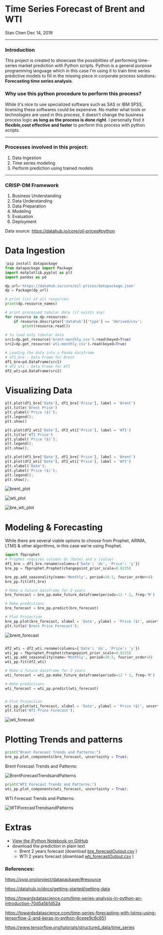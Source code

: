 # Time Series Forecast of Brent and WTI

Stan Chen Dec 14, 2019

---
### Introduction
This project is created to showcase the possibilities of performing time-series market prediction with Python scripts. Python is a general purpose programming language which in this case I'm using it to train time series predictive models to fill in the missing piece in corporate process solutions: **Forecasting time series analysis**.


### Why use this python procedure to perform this process?

While it's nice to use specialized software such as SAS or IBM SPSS, licensing these softwares could be expensive. 
No matter what tools or technologies are used in this process, it doesn't change the business process logic **as long as the process is done right**. I personally find it **flexible,cost effective and faster** to perform this process with python scripts. 

---
### Processes involved in this project:
1. Data Ingestion
2. Time series modeling
3. Perform prediction using trained models
---

###  CRISP-DM Framework
1. Business Understanding
2. Data Understanding
3. Data Preparation
4. Modeling
5. Evaluation
6. Deployment

Data source:
https://datahub.io/core/oil-prices#python



# Data Ingestion

```python
!pip install datapackage
from datapackage import Package
import matplotlib.pyplot as plt 
import pandas as pd

dp_url='https://datahub.io/core/oil-prices/datapackage.json'
dp = Package(dp_url)

# print list of all resources:
print(dp.resource_names)

# print processed tabular data (if exists any)
for resource in dp.resources:
    if resource.descriptor['datahub']['type'] == 'derived/csv':
        print(resource.read())
        
# to load only tabular data
src1=dp.get_resource('brent-monthly_csv').read(keyed=True)
src2=dp.get_resource('wti-monthly_csv').read(keyed=True)

# Loading the data into a Panda dataframe
# df1_bre : Data Frame for Brent
df1_bre=pd.DataFrame(src1)
# df2_wti : Data Frame for WTI
df2_wti=pd.DataFrame(src2)
```

# Visualizing Data

```python
plt.plot(df1_bre['Date'], df1_bre['Price'], label = 'Brent')
plt.title('Brent Price')
plt.ylabel('Price ($)');
plt.legend();
plt.show()

plt.plot(df2_wti['Date'], df2_wti['Price'], label = 'WTI')
plt.title('WTI Price')
plt.ylabel('Price ($)');
plt.legend();
plt.show();

plt.plot(df1_bre['Date'], df1_bre['Price'], label = 'Brent')
plt.plot(df2_wti['Date'], df2_wti['Price'], label = 'WTI')
plt.xlabel('Date');
plt.ylabel('Price ($)');
plt.legend();
plt.show();
```

 ![brent_plot](README.assets/brent_plot.png) 

 ![wti_plot](README.assets/wti_plot.png) 

 ![bre_wti_plot](README.assets/bre_wti_plot.png) 



# Modeling & Forecasting
While there are several viable options to choose from Prophet, ARIMA, LTMS & other algorithms, in this case we're using Prophet.

```python
import fbprophet
# Prophet requires columns ds (Date) and y (value)
df1_bre = df1_bre.rename(columns={'Date': 'ds', 'Price': 'y'})
bre_pp = fbprophet.Prophet(changepoint_prior_scale=0.0225)

bre_pp.add_seasonality(name='Monthly', period=30.5, fourier_order=8)
bre_pp.fit(df1_bre)

# Make a future dataframe for 2 years
bre_forecast = bre_pp.make_future_dataframe(periods=12 * 2, freq='M')

# Make predictions
bre_forecast = bre_pp.predict(bre_forecast)

# Plot Projection
bre_pp.plot(bre_forecast, xlabel = 'Date', ylabel = 'Price ($)', uncertainty = True)
plt.title('Brent Price Forecast');
```

![brent_forecast](README.assets/brent_forecast.png)

```python

df2_wti = df2_wti.rename(columns={'Date': 'ds', 'Price': 'y'})
wti_pp = fbprophet.Prophet(changepoint_prior_scale=0.0225)
wti_pp.add_seasonality(name='Monthly', period=30.5, fourier_order=8)
wti_pp.fit(df2_wti)

# Make a future dataframe for 2 years
wti_forecast = wti_pp.make_future_dataframe(periods=12 * 2, freq='M')

# Make predictions
wti_forecast = wti_pp.predict(wti_forecast)


# Plot Projection
wti_pp.plot(wti_forecast, xlabel = 'Date', ylabel = 'Price ($)', uncertainty = True)
plt.title('WTI Price Forecast');
```

![wti_forecast](README.assets/wti_forecast.png)

# Plotting Trends and patterns

```python
print("Brent Forecast Trends and Patterns:")
bre_pp.plot_components(bre_forecast, uncertainty = True);
```



Brent Forecast Trends and Patterns:

![BrentForecastTrendsandPatterns](README.assets/BrentForecastTrendsandPatterns.png)

```python
print("WTI Forecast Trends and Patterns:")
wti_pp.plot_components(wti_forecast, uncertainty = True);	
```

 WTI Forecast Trends and Patterns: 

![WTIForecastTrendsandPatterns](README.assets/WTIForecastTrendsandPatterns.png)



# Extras
- [View the iPython Notebook on GitHub](https://github.com/stan587/Data-Science-Portfolio/blob/master/Time_Series_Oil_Price_Forecast/Time_Series_Forecast_of_Brent_and_WTI.ipynb)
- download the prediction in plain text
  - Brent 2 years forecast (download [bre_forecastOutput.csv](https://github.com/stan587/Data-Science-Portfolio/blob/master/Time_Series_Oil_Price_Forecast/bre_forecastOutput.csv) )
  - WTI 2 years forecast (download [wti_forecastOutput.csv](https://github.com/stan587/Data-Science-Portfolio/blob/master/Time_Series_Oil_Price_Forecast/wti_forecastOutput.csv) )



### References:

https://pypi.org/project/datapackage/#resource

https://datahub.io/docs/getting-started/getting-data

https://towardsdatascience.com/time-series-analysis-in-python-an-introduction-70d5a5b1d52a

https://towardsdatascience.com/time-series-forecasting-with-lstms-using-tensorflow-2-and-keras-in-python-6ceee9c6c651


https://www.tensorflow.org/tutorials/structured_data/time_series